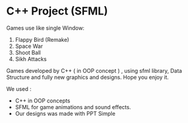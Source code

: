 # C++ Project (SFML)
Games use like single Window:
1. Flappy Bird (Remake)
2. Space War
3. Shoot Ball
4. Sikh Attacks

Games developed by C++ ( in OOP concept ) , using sfml library, Data Structure  and fully new graphics and designs. Hope you enjoy it.

We used :
<ul>
  <li>C++ in OOP concepts</li>
  <li>SFML for game animations and sound effects.</li>
  <li>Our designs was made with PPT Simple</li>
</ul>
